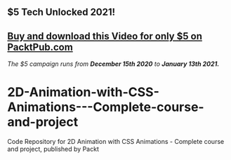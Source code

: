 ## $5 Tech Unlocked 2021!
[Buy and download this Video for only $5 on PacktPub.com](https://www.packtpub.com/product/2d-animation-with-css-animations-complete-course-and-project-video/9781838646172)
-----
*The $5 campaign         runs from __December 15th 2020__ to __January 13th 2021.__*

# 2D-Animation-with-CSS-Animations---Complete-course-and-project
Code Repository for 2D Animation with CSS Animations - Complete course and project, published by Packt
